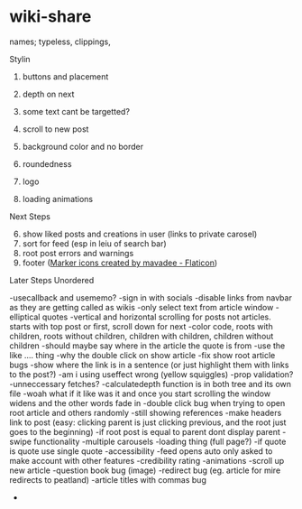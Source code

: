 # wiki-share

names; typeless, clippings,

Stylin

1. buttons and placement
2. depth on next
3. some text cant be targetted?

4. scroll to new post
5. background color and no border
6. roundedness
7. logo
8. loading animations

Next Steps

6. show liked posts and creations in user (links to private carosel)
7. sort for feed (esp in leiu of search bar)
8. root post errors and warnings
9. footer (<a href="https://www.flaticon.com/free-icons/marker" title="marker icons">Marker icons created by mavadee - Flaticon</a>)

Later Steps Unordered

-usecallback and usememo?
-sign in with socials
-disable links from navbar as they are getting called as wikis
-only select text from article window
-elliptical quotes
-vertical and horizontal scrolling for posts not articles. starts with top post or first, scroll down for next
-color code, roots with children, roots without children, children with children, children without children
-should maybe say where in the article the quote is from
-use the like .... thing
-why the double click on show article
-fix show root article bugs
-show where the link is in a sentence (or just highlight them with links to the post?)
-am i using useffect wrong (yellow squiggles)
-prop validation?
-unneccessary fetches?
-calculatedepth function is in both tree and its own file
-woah what if it like was it and once you start scrolling the window widens and the other words fade in
-double click bug when trying to open root article and others randomly
-still showing references
-make headers link to post (easy: clicking parent is just clicking previous, and the root just goes to the beginning)
-if root post is equal to parent dont display parent
-swipe functionality
-multiple carousels
-loading thing (full page?)
-if quote is quote use single quote
-accessibility
-feed opens auto only asked to make account with other features
-credibility rating
-animations
-scroll up new article
-question book bug (image)
-redirect bug (eg. article for mire redirects to peatland)
-article titles with commas bug

-
